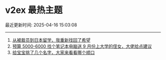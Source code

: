 # v2ex 最热主题

最近更新时间: 2025-04-16 15:03:08

--- 
1. [从被裁员到日本留学，我重新找回了希望](https://www.v2ex.com/t/1125738) 
2. [预算 5000-6000 找个笔记本电脑送 9 月份上大学的侄女，大佬给点建议](https://www.v2ex.com/t/1125753) 
3. [给宝宝挑了几个名字，大家来看看哪个顺口](https://www.v2ex.com/t/1125754) 
